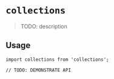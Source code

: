 # `collections`

> TODO: description

## Usage

```
import collections from 'collections';

// TODO: DEMONSTRATE API
```
